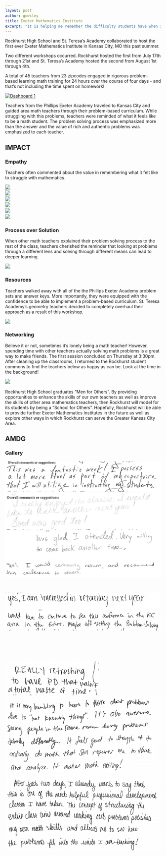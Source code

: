 ```yaml
---
layout: post
author: gowsley
title: Exeter Mathematics Institute
excerpt: "It is helping me remember the difficulty students have when initially given a problem."
---
```


Rockhurst High School and St. Teresa’s Academy collaborated to host the first ever Exeter Mathematics Institute in Kansas City, MO this past summer.

Two different workshops occurred. Rockhurst hosted the first from July 17th through 21st and St. Teresa’s Academy hosted the second from August 1st through 4th. 

A total of 45 teachers from 23 zipcodes engaged in rigorous problem-based learning math training for 24 hours over the course of four days - and that’s not including the time spent on homework!

<div class='tableauPlaceholder' id='viz1474424543096' style='position: relative'><noscript><a href='#'><img alt='Dashboard 1 ' src='https:&#47;&#47;public.tableau.com&#47;static&#47;images&#47;EM&#47;EMIGeographicProfile&#47;Dashboard1&#47;1_rss.png' style='border: none' /></a></noscript><object class='tableauViz'  style='display:none;'><param name='host_url' value='https%3A%2F%2Fpublic.tableau.com%2F' /> <param name='site_root' value='' /><param name='name' value='EMIGeographicProfile&#47;Dashboard1' /><param name='tabs' value='no' /><param name='toolbar' value='yes' /><param name='static_image' value='https:&#47;&#47;public.tableau.com&#47;static&#47;images&#47;EM&#47;EMIGeographicProfile&#47;Dashboard1&#47;1.png' /> <param name='animate_transition' value='yes' /><param name='display_static_image' value='yes' /><param name='display_spinner' value='yes' /><param name='display_overlay' value='yes' /><param name='display_count' value='yes' /></object></div>                <script type='text/javascript'>                    var divElement = document.getElementById('viz1474424543096');                    var vizElement = divElement.getElementsByTagName('object')[0];                    vizElement.style.minWidth='424px';vizElement.style.maxWidth='654px';vizElement.style.minHeight='629px';vizElement.style.maxHeight='929px';                    var scriptElement = document.createElement('script');                    scriptElement.src = 'https://public.tableau.com/javascripts/api/viz_v1.js';                    vizElement.parentNode.insertBefore(scriptElement, vizElement);                </script>

Teachers from the Phillips Exeter Academy traveled to Kansas City and guided area math teachers through their problem-based curriculum. While struggling with this problems, teachers were reminded of what it feels like to be a math student. The problem solving process was emphasized more than the answer and the value of rich and authentic problems was emphasized to each teacher.

## IMPACT

### Empathy

Teachers often commented about the value in remembering what it felt like to struggle with mathematics. 

<div class="flex-wrapper">
  <img src="{STEAM-Blog/img/EMI_Empathy_1.png">
</div>

<div class="flex-wrapper">
  <img src="{{site.baseurl}}/img/EMI_Empathy_2.png">
</div>

<div class="flex-wrapper">
  <img src="{{site.baseurl}}/img/EMI_Empathy_3.png">
</div>

<div class="flex-wrapper">
  <img src="{{site.baseurl}}/img/EMI_Empathy_4.png"">
</div>

<div class="flex-wrapper">
  <img src="{{site.baseurl}}/img/EMI_Empathy_5.png">
</div>

<div class="flex-wrapper">
  <img src="{{site.baseurl}}/img/EMI_Empathy_6.png">
</div>

### Process over Solution

When other math teachers explained their problem solving process to the rest of the class, teachers cherished the reminder that looking at problems through a different lens and solving through different means can lead to deeper learning.

<div class="flex-wrapper">
  <img src="{{site.baseurl}}/img/EMI_different_approaches.png" >
</div>

### Resources

Teachers walked away with all of the the Phillips Exeter Academy problem sets and answer keys. More importantly, they were equipped with the confidence to be able to implement a problem-based curriculum. St. Teresa Academy’s geometry teachers decided to completely overhaul their approach as a result of this workshop.

<div class="flex-wrapper">
  <img src="{{site.baseurl}}/img/EMI_deeper_level.png">
</div>


### Networking

Believe it or not, sometimes it’s lonely being a math teacher! However, spending time with other teachers actually solving math problems is a great way to make friends. The first session concluded on Thursday at 3:30pm. After cleaning up the classrooms, I returned to the Rockhurst student commons to find the teachers below as happy as can be. Look at the time in the background!

<div class="flex-wrapper">
  <img src="{{site.baseurl}}/img/EMI_LAST_DAY.jpg" >
</div>

Rockhurst High School graduates “Men for Others”. By providing opportunities to enhance the skills of our own teachers as well as improve the skills of other area mathematics teachers, then Rockhurst will model for its students by being a “School for Others”. Hopefully, Rockhurst will be able to provide further Exeter Mathematics Institutes in the future as well as explore other ways in which Rockhurst can serve the Greater Kansas City Area.

## AMDG

### Gallery

<div class="row">
  <div class="col-xs-3"><a class="image-popup-vertical-fit" href="/img/EMI_Feedback_1.png" title=""><img src="/img/EMI_Feedback_1.png" alt=""></img></a></div>
  <div class="col-xs-3"><a class="image-popup-vertical-fit" href="/img/EMI_Feedback_2.png" title=""><img src="/img/EMI_Feedback_2.png" alt=""></img></a></div>
  <div class="col-xs-3"><a class="image-popup-vertical-fit" href="/img/EMI_Feedback_3.png" title=""><img src="/img/EMI_Feedback_3.png" alt=""></img></a></div>
  <div class="col-xs-3"><a class="image-popup-vertical-fit" href="/img/EMI_Feedback_4.png" title=""><img src="/img/EMI_Feedback_4.png" alt=""></img></a></div>
</div>
<p>&nbsp;</p>
<div class="row">
  <div class="col-xs-3"><a class="image-popup-vertical-fit" href="/img/EMI_Feedback_5.png" title=""><img src="/img/EMI_Feedback_5.png" alt=""></img></a></div>
  <div class="col-xs-3"><a class="image-popup-vertical-fit" href="/img/EMI_Feedback_6.png" title=""><img src="/img/EMI_Feedback_6.png" alt=""></img></a></div>
  <div class="col-xs-3"><a class="image-popup-vertical-fit" href="/img/EMI_Feedback_7.png" title=""><img src="/img/EMI_Feedback_7.png" alt=""></img></a></div>
  <div class="col-xs-3"><a class="image-popup-vertical-fit" href="/img/EMI_Feedback_8.png" title=""><img src="/img/EMI_Feedback_8.png" alt=""></img></a></div>
</div>
<p>&nbsp;</p>
<div class="row">
  <div class="col-xs-3"><a class="image-popup-vertical-fit" href="/img/EMI_Feedback_9.png" title=""><img src="/img/EMI_Feedback_9.png" alt=""></img></a></div>
  <div class="col-xs-3"><a class="image-popup-vertical-fit" href="/img/EMI_Feedback_10.png" title=""><img src="/img/EMI_Feedback_10.png" alt=""></img></a></div>
  <div class="col-xs-3"><a class="image-popup-vertical-fit" href="/img/EMI_Feedback_11.png" title=""><img src="/img/EMI_Feedback_11.png" alt=""></img></a></div>
  <div class="col-xs-3"><a class="image-popup-vertical-fit" href="/img/EMI_Feedback_12.png" title=""><img src="/img/EMI_Feedback_12.png" alt=""></img></a></div>
</div>
<p>&nbsp;</p>
</div>




